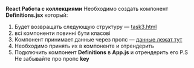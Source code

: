 **React Работа с коллекциями**
Необходимо создать компонент **Definitions.jsx** который:

1. Будет возвращать следующую структуру — [task3.html](https://github.com/junjun-it-courses/react-hw/blob/master/task-3/task-3.html)
2. всі компоненти повинні бути класові
3. Компонент принимает данные через пропс — [данные лежат тут](https://github.com/junjun-it-courses/react-hw/blob/master/task-3/data_for_definition_component.js)
4. Необходимо принять их в компоненте и отрендерить
5. Подключить компонент **Definitions** в **App.js** и отрендерить его
P.S Не забывайте про пропс **key**
